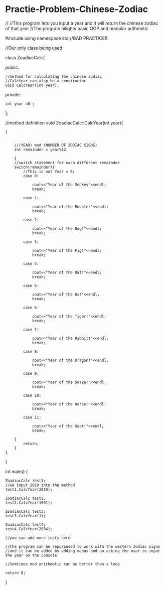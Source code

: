 # Practie-Problem-Chinese-Zodiac

//
//This program lets you input a year and it will return the chinese zodiac of that year
//The program hilights basic OOP and modular arithmetic

#include <iostream>
using namespace std;//BAD PRACTICE!!!


//Our only class being used


class ZoadiacCalc{

public:
    
    //method for calculating the chinese zodiac
    //CalcYear can alsp be a constructor
    void CalcYear(int year);
    
   
    
private:
    
    int year =0 ;
};

//method definition
void ZoadiacCalc::CalcYear(int year){
    
    {
    
 
        //(YEAR) mod (NUMBER OF ZODIAC SIGNS)    
        int remainder = year%12;
        
        {
        //switch statement for each different remainder
        switch(remainder){
            //This is not Year = 0;    
            case 0: 
                
                cout<<"Year of the Monkey"<<endl;
                break;
                
            case 1:
                
                cout<<"Year of the Rooster"<<endl;
                break;
                
            case 2:
                
                cout<<"Year of the Dog!"<<endl;
                break;
                
            case 3:
                
                cout<<"Year of the Pig!"<<endl;
                break;
                
            case 4:
                
                cout<<"Year of the Rat!"<<endl;
                break;
                
            case 5:
                
                cout<<"Year of the Ox!"<<endl;
                break;
                
            case 6:
                
                cout<<"Year of the Tiger!"<<endl;
                break;
                
            case 7:
                
                cout<<"Year of the Rabbit!"<<endl;
                break;
                
            case 8:
                
                cout<<"Year of the Dragon!"<<endl;
                break;
                
            case 9:
                
                cout<<"Year of the Snake!"<<endl;
                break;
                
            case 10:
                
                cout<<"Year of the Horse!"<<endl;
                break;
                
            case 11:
                
                cout<<"Year of the Goat!"<<endl;
                break;
                
        }
            return;
        }
    }
    
    
}


int main() {
    
    
    ZoadiacCalc test1;
    //we input 2019 into the method
    test1.CalcYear(2019);
    
    ZoadiacCalc test2;
    test2.CalcYear(1991);
    
    ZoadiacCalc test3;
    test3.CalcYear(1);
    
    ZoadiacCalc test4;
    test4.CalcYear(2034);
    
    //you can add more tests here
    
    //the program can be repurposed to work with the western Zodiac signs
    //and it can be added by adding menus and an asking the user to input the year on the console

    //Somtimes mod arithmetic can be better than a loop
    
    return 0;
}
